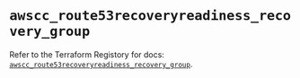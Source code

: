 # `awscc_route53recoveryreadiness_recovery_group`

Refer to the Terraform Registory for docs: [`awscc_route53recoveryreadiness_recovery_group`](https://registry.terraform.io/providers/hashicorp/awscc/0.70.0/docs/resources/route53recoveryreadiness_recovery_group).
